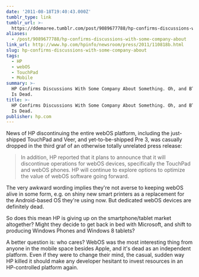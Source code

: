 ```yaml
---
date: '2011-08-18T19:40:43.000Z'
tumblr_type: link
tumblr_url: >-
  https://ddemaree.tumblr.com/post/9089677788/hp-confirms-discussions-with-some-company-about
aliases:
  - /post/9089677788/hp-confirms-discussions-with-some-company-about
link_url: http://www.hp.com/hpinfo/newsroom/press/2011/110818b.html
slug: hp-confirms-discussions-with-some-company-about
tags:
  - HP
  - webOS
  - TouchPad
  - Mobile
summary: >-
  HP Confirms Discussions With Some Company About Something. Oh, and BTW, webOS
  Is Dead.
title: >-
  HP Confirms Discussions With Some Company About Something. Oh, and BTW, webOS
  Is Dead.
publisher: hp.com
---
```


News of HP discontinuing the entire webOS platform, including the just-shipped TouchPad and Veer, and yet-to-be-shipped Pre 3, was casually dropped in the third graf of an otherwise totally unrelated press release:

> In addition, HP reported that it plans to announce that it will discontinue operations for webOS devices, specifically the TouchPad and webOS phones. HP will continue to explore options to optimize the value of webOS software going forward.

The very awkward wording implies they're not averse to keeping webOS alive in some form, e.g. on shiny new smart printers as a replacement for the Android-based OS they're using now. But dedicated webOS devices are definitely dead.

So does this mean HP is giving up on the smartphone/tablet market altogether? Might they decide to get back in bed with Microsoft, and shift to producing Windows Phones and Windows 8 tablets? 

A better question is: who cares? WebOS was the most interesting thing from anyone in the mobile space besides Apple, and it's dead as an independent platform. Even if they were to change their mind, the casual, sudden way HP killed it should make any developer hesitant to invest resources in an HP-controlled platform again.